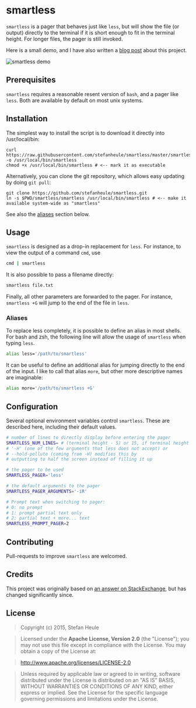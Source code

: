 # smartless

`smartless` is a pager that behaves just like `less`, but will show the file (or output) directly to the terminal if it is short enough to fit in the terminal height.  For longer files, the pager is still invoked.

Here is a small demo, and I have also written a [blog post](http://stefanheule.com/blog/posts/2015-06-07/smartless-a-better-pager-for-small-and-large-inputs/) about this project.

![smartless demo](http://stefanheule.com/blog/img/posts/smartless.gif)

## Prerequisites

`smartless` requires a reasonable resent version of `bash`, and a pager like `less`.  Both are available by default on most unix systems.

## Installation

The simplest way to install the script is to download it directly into /usr/local/bin:

    curl https://raw.githubusercontent.com/stefanheule/smartless/master/smartless -o /usr/local/bin/smartless
    chmod +x /usr/local/bin/smartless # <-- mark it as executable

Alternatively, you can clone the git repository, which allows easy updating by doing `git pull`:

    git clone https://github.com/stefanheule/smartless.git
    ln -s $PWD/smartless/smartless /usr/local/bin/smartless # <-- make it available system-wide as "smartless"
    
See also the [aliases](#aliases) section below.

## Usage

`smartless` is designed as a drop-in replacement for `less`.  For instance, to view the output of a command `cmd`, use

```bash
cmd | smartless
```

It is also possible to pass a filename directly:

```bash
smartless file.txt
```

Finally, all other parameters are forwarded to the pager.  For instance, `smartless +G` will jump to the end of the file in `less`.

### Aliases

To replace less completely, it is possible to define an alias in most shells.  For bash and zsh, the following line will allow the usage of `smartless` when typing `less`.

```bash
alias less='/path/to/smartless'
```

It can be useful to define an additional alias for jumping directly to the end of the input.  I like to call that alias `more`, but other more descriptive names are imaginable:

```bash
alias more='/path/to/smartless +G'
```

## Configuration

Several optional environment variables control `smartless`.  These are described here, including their default values.

```bash
# number of lines to directly display before entering the pager
SMARTLESS_NUM_LINES= # (terminal height - 5) or 15, if terminal height cannot be discovered automatically
# '-H' (one of the few arguments that less does not accept) or
# --hold-pollute (coming from -H) modifies this by
# outputting to half the screen instead of filling it up

# the pager to be used
SMARTLESS_PAGER='less'

# the default arguments to the pager
SMARTLESS_PAGER_ARGUMENTS='-iR'

# Prompt text when switching to pager:
# 0: no prompt
# 1: prompt partial text only
# 2: partial text + more... text
SMARTLESS_PROMPT_PAGER=2
```

## Contributing

Pull-requests to improve `smartless` are welcomed.

## Credits

This project was originally based on [an answer on StackExchange](http://unix.stackexchange.com/questions/107315/), but has changed significantly since.

## License

> Copyright (c) 2015, Stefan Heule

> Licensed under the **Apache License, Version 2.0** (the "License");
you may not use this file except in compliance with the License.
You may obtain a copy of the License at:

>    http://www.apache.org/licenses/LICENSE-2.0

> Unless required by applicable law or agreed to in writing,
software distributed under the License is distributed on an "AS IS" BASIS,
WITHOUT WARRANTIES OR CONDITIONS OF ANY KIND, either express or implied.
See the License for the specific language governing permissions and limitations under the License.
